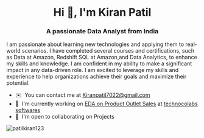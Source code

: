 <h1 align="center">Hi 👋, I'm Kiran Patil</h1>
<h3 align="center">A passionate Data Analyst from India</h3>
I am passionate about learning new technologies and applying them to real-world scenarios. I have completed several courses and certifications, such as Data at Amazon, Redshift SQL at Amazon,and Data Analytics, to enhance my skills and knowledge. I am confident in my ability to make a significant impact in any data-driven role. I am excited to leverage my skills and experience to help organizations achieve their goals and maximize their potential.

* ✉️  You can contact me at [Kiranpatil7022@gmail.com](mailto:Kiranpatil7022@gmail.com)
* 🚀  I'm currently working on [EDA on Product Outlet Sales](https://github.com/patilkiran123/Product-Outlet-Sales-Analysis-and-Prediction) at [technocolabs softwares](https://technocolabs.com/index.html)
* 🤝  I'm open to collaborating on Projects

<p><img align="left" src="https://github-readme-stats.vercel.app/api/top-langs?username=patilkiran123&show_icons=true&locale=en&layout=compact" alt="patilkiran123" /></p>


